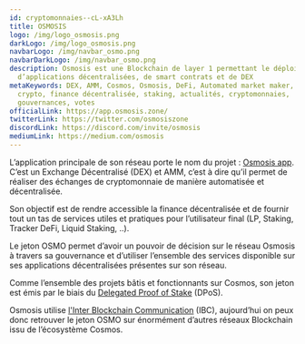 ```yaml
---
id: cryptomonnaies--cL-xA3Lh
title: OSMOSIS
logo: /img/logo_osmosis.png
darkLogo: /img/logo_osmosis.png
navbarLogo: /img/navbar_osmo.png
navbarDarkLogo: /img/navbar_osmo.png
description: Osmosis est une Blockchain de layer 1 permettant le déploiement
  d’applications décentralisées, de smart contrats et de DEX
metaKeywords: DEX, AMM, Cosmos, Osmosis, DeFi, Automated market maker, bitcoin,
  crypto, finance décentralisée, staking, actualités, cryptomonnaies,
  gouvernances, votes
officialLink: https://app.osmosis.zone/
twitterLink: https://twitter.com/osmosiszone
discordLink: https://discord.com/invite/osmosis
mediumLink: https://medium.com/osmosis
---
```

L’application principale de son réseau porte le nom du projet : [Osmosis app](https://app.osmosis.zone/). C’est un Exchange Décentralisé (DEX) et AMM, c’est à dire qu’il permet de réaliser des échanges de cryptomonnaie de manière automatisée et décentralisée.

Son objectif est de rendre accessible la finance décentralisée et de fournir tout un tas de services utiles et pratiques pour l’utilisateur final (LP, Staking, Tracker DeFi, Liquid Staking, ..).

Le jeton OSMO permet d’avoir un pouvoir de décision sur le réseau Osmosis à travers sa gouvernance et d’utiliser l’ensemble des services disponible sur ses applications décentralisées présentes sur son réseau. 

Comme l’ensemble des projets bâtis et fonctionnants sur Cosmos, son jeton est émis par le biais du [Delegated Proof of Stake](https://journalducoin.com/lexique/delegated-proof-of-stake-dpos/) (DPoS).

Osmosis utilise [l'Inter Blockchain Communication](https://ibcprotocol.org/) (IBC), aujourd’hui on peux donc retrouver le jeton OSMO sur énormément d’autres réseaux Blockchain issu de l’écosystème Cosmos.